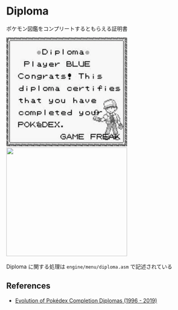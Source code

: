# Diploma

ポケモン図鑑をコンプリートするともらえる証明書

<img src="./image/diploma.png" width="320px" height="288px" />

<img src="https://imgur.com/zLgKLWf.gif" width="320px" height="288px" />

Diploma に関する処理は `engine/menu/diploma.asm` で記述されている

## References

- [Evolution of Pokédex Completion Diplomas (1996 - 2019)](https://www.youtube.com/watch?v=QheHPzPN744&ab_channel=NintendoUnity)
